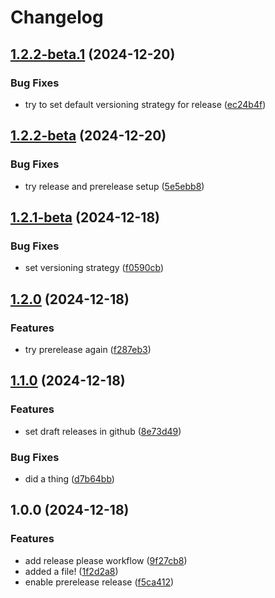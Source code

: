 # Changelog

## [1.2.2-beta.1](https://github.com/fenrisdotio/github-workflow-playground/compare/v1.2.2-beta...v1.2.2-beta.1) (2024-12-20)


### Bug Fixes

* try to set default versioning strategy for release ([ec24b4f](https://github.com/fenrisdotio/github-workflow-playground/commit/ec24b4f450bd83b923cdb9e6b513f8af872626a6))

## [1.2.2-beta](https://github.com/fenrisdotio/github-workflow-playground/compare/v1.2.1-beta...v1.2.2-beta) (2024-12-20)


### Bug Fixes

* try release and prerelease setup ([5e5ebb8](https://github.com/fenrisdotio/github-workflow-playground/commit/5e5ebb8dee74de8e92e1bade131ae53b0fdba857))

## [1.2.1-beta](https://github.com/fenrisdotio/github-workflow-playground/compare/v1.2.0...v1.2.1-beta) (2024-12-18)


### Bug Fixes

* set versioning strategy ([f0590cb](https://github.com/fenrisdotio/github-workflow-playground/commit/f0590cb8abba0bc97eb63ca86687e9d17fb6b610))

## [1.2.0](https://github.com/fenrisdotio/github-workflow-playground/compare/v1.1.0...v1.2.0) (2024-12-18)


### Features

* try prerelease again ([f287eb3](https://github.com/fenrisdotio/github-workflow-playground/commit/f287eb30cca680cc471ed0e2fa5d17e97ac47648))

## [1.1.0](https://github.com/fenrisdotio/github-workflow-playground/compare/v1.0.0...v1.1.0) (2024-12-18)


### Features

* set draft releases in github ([8e73d49](https://github.com/fenrisdotio/github-workflow-playground/commit/8e73d499aa73c378a846476891b95e2671745f02))


### Bug Fixes

* did a thing ([d7b64bb](https://github.com/fenrisdotio/github-workflow-playground/commit/d7b64bb42620a362b1925a7ee124ea702f6ba4f8))

## 1.0.0 (2024-12-18)


### Features

* add release please workflow ([9f27cb8](https://github.com/fenrisdotio/github-workflow-playground/commit/9f27cb88db4cc9414d2b48ccd61d715e513a56eb))
* added a file! ([1f2d2a8](https://github.com/fenrisdotio/github-workflow-playground/commit/1f2d2a8571e3202d194c7a59271d69067a80f740))
* enable prerelease release ([f5ca412](https://github.com/fenrisdotio/github-workflow-playground/commit/f5ca412a6aedeafc9e5a35e0f72dbebe4d556554))
